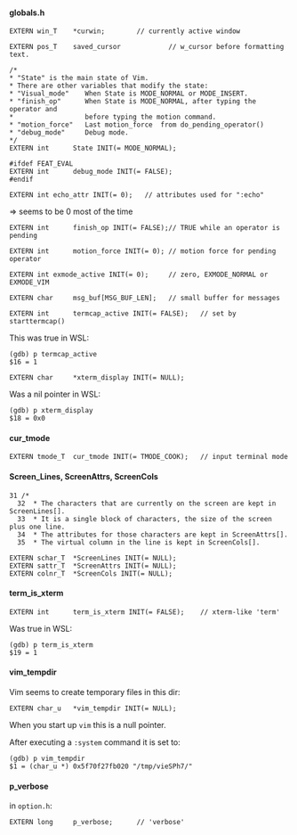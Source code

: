 #### globals.h

```
EXTERN win_T    *curwin;        // currently active window
```
```
EXTERN pos_T    saved_cursor            // w_cursor before formatting text.
```
```
/*
* "State" is the main state of Vim.
* There are other variables that modify the state:
* "Visual_mode"    When State is MODE_NORMAL or MODE_INSERT.
* "finish_op"      When State is MODE_NORMAL, after typing the operator and
*                  before typing the motion command.
* "motion_force"   Last motion_force  from do_pending_operator()
* "debug_mode"     Debug mode.
*/
EXTERN int      State INIT(= MODE_NORMAL);
```

```
#ifdef FEAT_EVAL
EXTERN int      debug_mode INIT(= FALSE);
#endif
```

```
EXTERN int echo_attr INIT(= 0);   // attributes used for ":echo"
```
=> seems to be 0 most of the time

```
EXTERN int      finish_op INIT(= FALSE);// TRUE while an operator is pending
```

```
EXTERN int      motion_force INIT(= 0); // motion force for pending operator
```

```
EXTERN int exmode_active INIT(= 0);     // zero, EXMODE_NORMAL or EXMODE_VIM
```

```
EXTERN char     msg_buf[MSG_BUF_LEN];   // small buffer for messages
```

```
EXTERN int      termcap_active INIT(= FALSE);   // set by starttermcap()
```
This was true in WSL:
```
(gdb) p termcap_active
$16 = 1
```

```
EXTERN char     *xterm_display INIT(= NULL);
```
Was a nil pointer in WSL:
```
(gdb) p xterm_display
$18 = 0x0
```

#### cur_tmode

```
EXTERN tmode_T  cur_tmode INIT(= TMODE_COOK);   // input terminal mode
```

#### Screen_Lines, ScreenAttrs, ScreenCols

```
31 /*
  32  * The characters that are currently on the screen are kept in ScreenLines[].
  33  * It is a single block of characters, the size of the screen plus one line.
  34  * The attributes for those characters are kept in ScreenAttrs[].
  35  * The virtual column in the line is kept in ScreenCols[].
```

```
EXTERN schar_T  *ScreenLines INIT(= NULL);
EXTERN sattr_T  *ScreenAttrs INIT(= NULL);
EXTERN colnr_T  *ScreenCols INIT(= NULL);
```

#### term_is_xterm

```
EXTERN int      term_is_xterm INIT(= FALSE);    // xterm-like 'term'
```
Was true in WSL:
```
(gdb) p term_is_xterm
$19 = 1
```

#### vim_tempdir

Vim seems to create temporary files in this dir:
```
EXTERN char_u   *vim_tempdir INIT(= NULL);
```

When you start up `vim` this is a null pointer.

After executing a `:system` command it is set to:
```
(gdb) p vim_tempdir
$1 = (char_u *) 0x5f70f27fb020 "/tmp/vieSPh7/"
```

#### p_verbose

in `option.h`:
```
EXTERN long     p_verbose;      // 'verbose'
```
